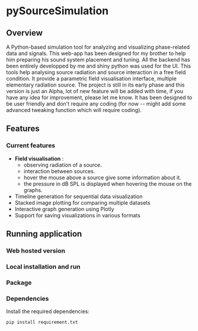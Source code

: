 # pySourceSimulation
## Overview
A Python-based simulation tool for analyzing and visualizing phase-related data and signals.
This web-app has been designed for my brother to help him preparing his sound system placement and tuning. All the backend has been entirely developped by me and shiny python was used for the UI. 
This tools help analysing source radiation and source interaction in a free field condition. It provide a parametric field visualisation interface, multiple elementary radiation source.
The project is still in its early phase and this version is just an Alpha, lot of new feature will be added with time, if you have any idea for improvement, please let me know.
It has been designed to be user friendly and don't require any coding (for now -- might add some advanced tweaking function which will require coding).



## Features
### Current features

- **Field visualisation** :
  - observing radiation of a source.
  - interaction between sources.
  - hover the mouse above a source give some information about it.
  - the pressure in dB SPL is displayed when hovering the mouse on the graphs.  
- Timeline generation for sequential data visualization
- Stacked image plotting for comparing multiple datasets
- Interactive graph generation using Plotly
- Support for saving visualizations in various formats


## Running application
### Web hosted version

### Local installation and run 

### Package

### Dependencies

Install the required dependencies:

```bash
pip install requirement.txt
